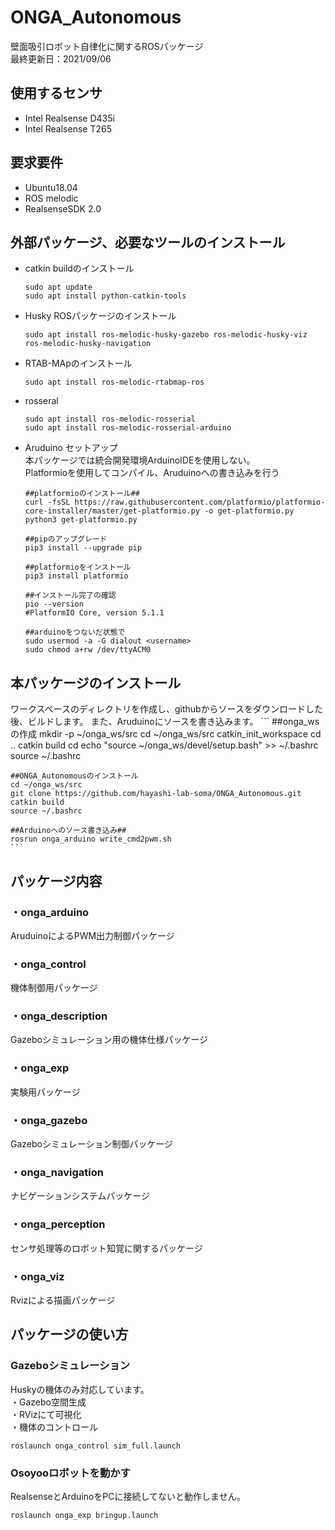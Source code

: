 # ONGA_Autonomous
壁面吸引ロボット自律化に関するROSパッケージ \
最終更新日：2021/09/06

## 使用するセンサ
* Intel Realsense D435i
* Intel Realsense T265

## 要求要件
* Ubuntu18.04
* ROS melodic
* RealsenseSDK 2.0 

## 外部パッケージ、必要なツールのインストール
* catkin buildのインストール
    ```
    sudo apt update
    sudo apt install python-catkin-tools
    ```
    
* Husky ROSパッケージのインストール
    ```
    sudo apt install ros-melodic-husky-gazebo ros-melodic-husky-viz ros-melodic-husky-navigation
    ```
* RTAB-MApのインストール
    ```
    sudo apt install ros-melodic-rtabmap-ros
    ```
* rosseral
    ```
    sudo apt install ros-melodic-rosserial
    sudo apt install ros-melodic-rosserial-arduino
    ```
* Aruduino セットアップ \
    本パッケージでは統合開発環境ArduinoIDEを使用しない。\
    Platformioを使用してコンパイル、Aruduinoへの書き込みを行う
    ```
    ##platformioのインストール##
    curl -fsSL https://raw.githubusercontent.com/platformio/platformio-core-installer/master/get-platformio.py -o get-platformio.py
    python3 get-platformio.py

    ##pipのアップグレード
    pip3 install --upgrade pip
    
    ##platformioをインストール
    pip3 install platformio
    
    ##インストール完了の確認
    pio --version
    #PlatformIO Core, version 5.1.1
    
    ##arduinoをつないだ状態で
    sudo usermod -a -G dialout <username>
    sudo chmod a+rw /dev/ttyACM0
    ```
    
## 本パッケージのインストール
ワークスペースのディレクトリを作成し、githubからソースをダウンロードした後、ビルドします。
また、Aruduinoにソースを書き込みます。
    ```
    ##onga_wsの作成
    mkdir -p ~/onga_ws/src
    cd ~/onga_ws/src
    catkin_init_workspace
    cd ..
    catkin build
    cd
    echo "source ~/onga_ws/devel/setup.bash" >> ~/.bashrc
    source ~/.bashrc

    ##ONGA_Autonomousのインストール
    cd ~/onga_ws/src
    git clone https://github.com/hayashi-lab-soma/ONGA_Autonomous.git
    catkin build
    source ~/.bashrc
    
    ##Arduinoへのソース書き込み##
    rosrun onga_arduino write_cmd2pwm.sh
    ```
    
## パッケージ内容
### ・onga_arduino
AruduinoによるPWM出力制御パッケージ

### ・onga_control
機体制御用パッケージ

### ・onga_description
Gazeboシミュレーション用の機体仕様パッケージ

### ・onga_exp
実験用パッケージ

### ・onga_gazebo
Gazeboシミュレーション制御パッケージ

### ・onga_navigation
ナビゲーションシステムパッケージ

### ・onga_perception
センサ処理等のロボット知覚に関するパッケージ

### ・onga_viz
Rvizによる描画パッケージ

## パッケージの使い方
### Gazeboシミュレーション
Huskyの機体のみ対応しています。 \
・Gazebo空間生成 \
・RVizにて可視化 \
・機体のコントロール 
```
roslaunch onga_control sim_full.launch
```

### Osoyooロボットを動かす
RealsenseとArduinoをPCに接続してないと動作しません。
```
roslaunch onga_exp bringup.launch
```
